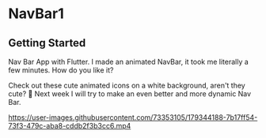 # NavBar1

## Getting Started

Nav Bar App with Flutter. I made an animated NavBar, it took me literally a few minutes. How do you like it?

Check out these cute animated icons on a white background, aren't they cute? 🤩 Next week I will try to make an even better and more dynamic Nav Bar.


https://user-images.githubusercontent.com/73353105/179344188-7b17ff54-73f3-479c-aba8-cddb2f3b3cc6.mp4

